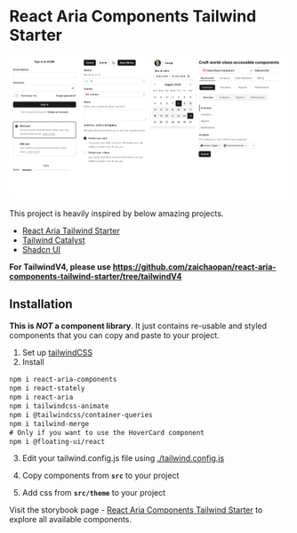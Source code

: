 # React Aria Components Tailwind Starter

![hero](./screenshots/overview.png)

This project is heavily inspired by below amazing projects.

- <a href="https://react-spectrum.adobe.com/react-aria-tailwind-starter/?path=/docs/alertdialog--docs" target="_blank">React Aria Tailwind Starter</a>
- <a href="https://tailwindui.com/templates/catalyst" target="_blank">Tailwind Catalyst</a>
- <a href="https://ui.shadcn.com/docs" target="_blank">Shadcn UI</a>

**For TailwindV4, please use https://github.com/zaichaopan/react-aria-components-tailwind-starter/tree/tailwindV4**

## Installation

**This is *NOT* a component library**. It just contains re-usable and styled components that you can copy and paste to your project.

1. Set up [tailwindCSS](https://tailwindcss.com/docs/installation)
2. Install

```shell
npm i react-aria-components
npm i react-stately
npm i react-aria
npm i tailwindcss-animate
npm i @tailwindcss/container-queries
npm i tailwind-merge
# Only if you want to use the HoverCard component
npm i @floating-ui/react
```

3. Edit your tailwind.config.js file using [./tailwind.config.js](./tailwind.config.js)

4. Copy components from **`src`** to your project

5. Add css from **`src/theme`** to your project


Visit the storybook page - <a href="https://zaichaopan.github.io/react-aria-components-tailwind-starter" target="_blank" >React Aria Components Tailwind Starter</a> to explore all available components.

